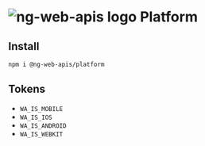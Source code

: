 # ![ng-web-apis logo](https://raw.githubusercontent.com/taiga-family/ng-web-apis/main/libs/platform/logo.svg) Platform

## Install

```bash
npm i @ng-web-apis/platform
```

## Tokens

- `WA_IS_MOBILE`
- `WA_IS_IOS`
- `WA_IS_ANDROID`
- `WA_IS_WEBKIT`
